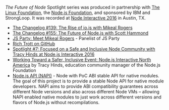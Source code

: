 _The Future of Node_ Spotlight series was produced in partnership with [The Linux Foundation](https://www.linuxfoundation.org/), the [Node.js Foundation](https://nodejs.org/en/foundation/), and sponsored by IBM and StrongLoop. It was recorded at [Node Interactive 2016](http://events.linuxfoundation.org/events/node-interactive) in Austin, TX.

- [The Changelog #139: The Rise of io.js with Mikeal Rogers](https://changelog.com/podcast/139)
- [The Changelog #155: The Future of Node.js with Scott Hammond](https://changelog.com/podcast/155)
- [JS Party: Meet Mikeal Rogers](https://changelog.com/jsparty/meet-mikeal-rogers) -  Panelist of JS Party
- [Rich Trott on GitHub](https://github.com/Trott)
- [Spotlight #7: Focused on a Safe and Inclusive Node Community with Tracy Hinds at Node.js Interactive 2016](https://changelog.com/spotlight/7)
- [Working Toward a Safer, Inclusive Event: Node.js Interactive North America](https://medium.com/@nodejs/working-towards-a-safer-inclusive-event-node-js-interactive-north-america-808edcd771f7#.2bz7738a9) by Tracy Hinds, education community manager of the Node.js Foundation
- [Node.js API (NAPI)](https://github.com/nodejs/abi-stable-node) - Node with PoC ABI stable API for native modules. The goal of this project is to provide a stable Node API for native module developers. NAPI aims to provide ABI compatibility guarantees across different Node versions and also across different Node VMs – allowing NAPI enabled native modules to just work across different versions and flavors of Node.js without recompilations.